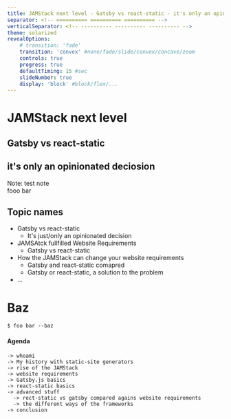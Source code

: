 ```yaml
---
title: JAMStack next level - Gatsby vs react-static - it's only an opinionated deciosion
separator: <!-- ========== ========== ========== -->
verticalSeparator: <!-- ---------- ---------- ---------- -->
theme: solarized
revealOptions:
    # transition: 'fade'
    transition: 'convex' #none/fade/slide/convex/concave/zoom
    controls: true
    progress: true
    defaultTiming: 15 #sec
    slideNumber: true
    display: 'block' #block/flex/...
---
```


# JAMStack next level
## Gatsby vs react-static
## it's only an opinionated deciosion

Note:
test note
<br />
fooo
bar

<!-- ========== ========== ========== -->

## Topic names

- Gatsby vs react-static
    - It's just/only an opinionated decision
- JAMSAtck fullfilled Website Requirements
    - Gatsby vs react-static
- How the JAMStack can change your website requirements
    - Gatsby and react-static comapred
    - Gatsby or react-static, a solution to the problem
- ...

<!-- ---------- ---------- ---------- -->

# Baz

```
$ foo bar --baz
```

<!-- ========== ========== ========== -->

#### Agenda
<!-- <div style="text-align: left;"> -->
```
-> whoami
-> My history with static-site generators
-> rise of the JAMStack
-> website requirements
-> Gatsby.js basics
-> react-static basics
-> advanced stuff
  -> rect-static vs gatsby compared agains website requirements
  -> the different ways of the frameworks
-> conclusion
```
<!-- <div> -->
